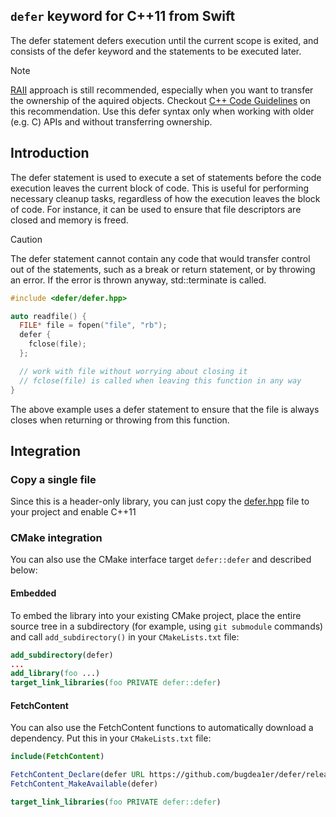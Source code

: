 ## `defer` keyword for C++11 from Swift

The defer statement defers execution until the current scope is exited, and consists of the defer keyword and the statements to be executed later.


> [!NOTE]
> [RAII](https://en.cppreference.com/w/cpp/language/raii) approach is still recommended, especially when you want to transfer the ownership of the aquired objects. Checkout [C++ Code Guidelines](https://isocpp.github.io/CppCoreGuidelines/CppCoreGuidelines#e6-use-raii-to-prevent-leaks) on this recommendation.
> Use this defer syntax only when working with older (e.g. C) APIs and without transferring ownership.

## Introduction

The defer statement is used to execute a set of statements before the code execution leaves the current block of code. This is useful for performing necessary cleanup tasks, regardless of how the execution leaves the block of code. For instance, it can be used to ensure that file descriptors are closed and memory is freed.

> [!CAUTION]
> The defer statement cannot contain any code that would transfer control out of the statements, such as a break or return statement, or by throwing an error. If the error is thrown anyway, std::terminate is called.

```cpp
#include <defer/defer.hpp>

auto readfile() {
  FILE* file = fopen("file", "rb");
  defer {
    fclose(file);
  };

  // work with file without worrying about closing it
  // fclose(file) is called when leaving this function in any way
}
```

The above example uses a defer statement to ensure that the file is always
closes when returning or throwing from this function.

## Integration

### Copy a single file

Since this is a header-only library, you can just copy the [defer.hpp](https://github.com/bugdea1er/defer/blob/main/include/defer/defer.hpp) file to your project and enable C++11 

### CMake integration

You can also use the CMake interface target `defer::defer` and described below:

#### Embedded

To embed the library into your existing CMake project, place the entire source tree in a subdirectory (for example, using `git submodule` commands) and call `add_subdirectory()` in your `CMakeLists.txt` file:
```cmake
add_subdirectory(defer)
...
add_library(foo ...)
target_link_libraries(foo PRIVATE defer::defer)
```

#### FetchContent

You can also use the FetchContent functions to automatically download a dependency. Put this in your `CMakeLists.txt` file:
```cmake
include(FetchContent)

FetchContent_Declare(defer URL https://github.com/bugdea1er/defer/releases/download/v1.0/defer.tar.xz)
FetchContent_MakeAvailable(defer)

target_link_libraries(foo PRIVATE defer::defer)
```
